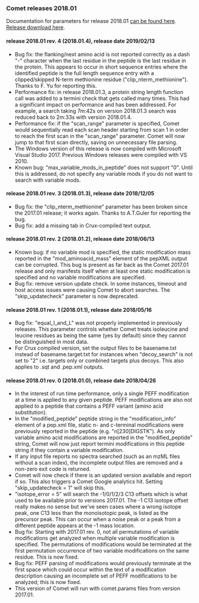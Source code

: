 ### Comet releases 2018.01

Documentation for parameters for release 2018.01 [can be found
here](/Comet/parameters/parameters_201801/).
[Release download here](https://sourceforge.net/projects/comet-ms/files/).


#### release 2018.01 rev. 4 (2018.01.4), release date 2019/02/13
- Bug fix: the flanking/next amino acid is not reported correctly as a dash "-"
character when the last residue in the peptide is the last residue in the
protein. This appears to occur in short sequence entries where the identified
peptide is the full length sequence entry with a clipped/skipped N-term
methionine residue ("clip_nterm_methionine"). Thanks to F. Yu for reporting
this.
- Performance fix: in release 2018.01.3, a protein string length function call
was added to a termini check that gets called many times. This had a
significant impact on performance and has been addressed. For example, a search
taking 7m:42s on version 2018.01.3 search was reduced back to 2m:33s with
version 2018.01.4.
- Performance fix: if the "scan_range" parameter is specified, Comet would
sequentially read each scan header starting from scan 1 in order to reach the
first scan in the "scan_range" parameter. Comet will now jump to that first
scan directly, saving on unnecessary file parsing.
- The Windows version of this release is now compiled with Microsoft Visual
Studio 2017. Previous Windows releases were compiled with VS 2010.
- Known bug: "max_variable_mods_in_peptide" does not support "0". Until this is
addressed, do not specify any variable mods if you do not want to search with
variable mods.

#### release 2018.01 rev. 3 (2018.01.3), release date 2018/12/05
- Bug fix: the "clip_nterm_methionine" parameter has been broken since the
2017.01 release; it works again. Thanks to A.T.Guler for reporting the bug.
- Bug fix: add a missing tab in Crux-compiled text output.

#### release 2018.01 rev. 2 (2018.01.2), release date 2018/06/13
- Known bug: if no variable mod is specified, the static modification mass
reported in the "mod_aminoacid_mass" element of the pepXML output can be
corrupted. This bug is present as far back as the Comet 2017.01 release and
only manifests itself when at least one static modification is specified and no
variable modifications are specified.
- Bug fix: remove version update check. In some instances, timeout and host
access issues were causing Comet to abort searches. The "skip_updatecheck"
parameter is now deprecated.

#### release 2018.01 rev. 1 (2018.01.1), release date 2018/05/16
- Bug fix: "equal_I_and_L" was not properly implemented in previously releases.
This parameter controls whether Comet treats isoleucine and leucine residues as
being the same (yes by default) since they cannot be distinguished in most
data.
- For Crux compiled version, set the output files to be basename.txt instead of
basename.target.txt for instances when "decoy_search" is not set to "2" i.e.
targets only or combined targets plus decoys. This also applies to .sqt and
.pep.xml outputs.

#### release 2018.01 rev. 0 (2018.01.0), release date 2018/04/26
- In the interest of run time performance, only a single PEFF modification at a
time is applied to any given peptide. PEFF modifications are also not applied
to a peptide that contains a PEFF variant (amino acid substitution).
- In the "modified_peptide" peptide string in the "modification_info" element
of a pep.xml file, static n- and c-terminal modifications were previously
reported in the peptide (e.g. "n[230]DIGSTK"). As only variable amino acid
modifications are reported in the "modified_peptide" string, Comet will now
just report termini modifications in this peptide string if they contain a
variable modification.
- If any input file reports no spectra searched (such as an mzML files without
a scan index), the incomplete output files are removed and a non-zero exit code
is returned.
- Comet will now check if there is an updated version available and report if
so. This also triggers a Comet Google analytics hit. Setting "skip_updatecheck
= 1" will skip this.
- "isotope_error = 5" will search the -1/0/1/2/3 C13 offsets which is what used
to be available prior to versions 2017.01. The -1 C13 isotope offset really
makes no sense but we've seen cases where a wrong isotope peak, one C13 less
than the monoisotopic peak, is listed as the precursor peak. This can occur
when a noise peak or a peak from a different peptide appears at the -1 mass
location.
- Bug fix: Starting with 2017.01 rev. 0, not all permutations of variable
modifications get analyzed when multiple variable modification is specified.
The permutations of modifications would be terminated at the first permutation
occurrence of two variable modifications on the same residue. This is now
fixed.
- Bug fix: PEFF parsing of modifications would previously terminate at the
first space which could occur within the text of a modification description
causing an incomplete set of PEFF modifications to be analyzed; this is now
fixed.
- This version of Comet will run with comet.params files from version 2017.01.
